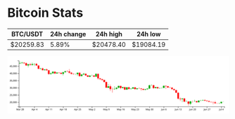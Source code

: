 # Bitcoin Stats

BTC/USDT|24h change|24h high|24h low|
|---|---|---|---|
|$20259.83|5.89%|$20478.40|$19084.19|

<img src="./chart.svg">

